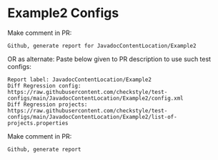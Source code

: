 # Example2 Configs
Make comment in PR:
```
Github, generate report for JavadocContentLocation/Example2
```
OR as alternate:
Paste below given to PR description to use such test configs:
```
Report label: JavadocContentLocation/Example2
Diff Regression config: https://raw.githubusercontent.com/checkstyle/test-configs/main/JavadocContentLocation/Example2/config.xml
Diff Regression projects: https://raw.githubusercontent.com/checkstyle/test-configs/main/JavadocContentLocation/Example2/list-of-projects.properties
```
Make comment in PR:
```
Github, generate report
```
